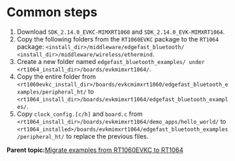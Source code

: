 # Common steps

1.  Download `SDK_2.14.0_EVKC-MIMXRT1060` and `SDK_2.14.0_EVK-MIMXRT1064`.
2.  Copy the following folders from the `RT1060EVKC` package to the `RT1064` package: `<install_dir>/middleware/edgefast_bluetooth/ <install_dir>/middleware/wireless/ethermind`.
3.  Create a new folder named `edgefast_bluetooth_examples/ under <rt1064_install_dir>/boards/evkmimxrt1064/`.
4.  Copy the entire folder from `<rt1060evkc_install_dir>/boards/evkcmimxrt1060/edgefast_bluetooth_examples/peripheral_ht/` to `<rt1064_install_dir>/boards/evkmimxrt1064/edgefast_bluetooth_examples/`.
5.  Copy `clock_config.[c/h]` and `board.c` from `<rt1064_install_dir>/boards/evkmimxrt1064/demo_apps/hello_world/` to `<rt1064_installed>/boards/evkmimxrt1064/edgefast_bluetooth_examples/peripheral_ht/` to replace the previous files.

**Parent topic:**[Migrate examples from RT1060EVKC to RT1064](../topics/migrate_examples_from_rt1060evkc_to_rt1064.md)

